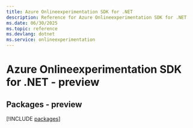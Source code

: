 ```yaml
---
title: Azure Onlineexperimentation SDK for .NET
description: Reference for Azure Onlineexperimentation SDK for .NET
ms.date: 06/30/2025
ms.topic: reference
ms.devlang: dotnet
ms.service: onlineexperimentation
---
```

# Azure Onlineexperimentation SDK for .NET - preview
## Packages - preview
[!INCLUDE [packages](onlineexperimentation-index.md)]